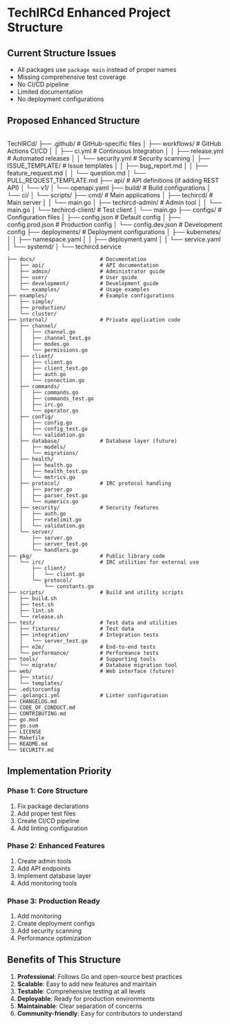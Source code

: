 # TechIRCd Enhanced Project Structure

## Current Structure Issues
- All packages use `package main` instead of proper names
- Missing comprehensive test coverage
- No CI/CD pipeline
- Limited documentation
- No deployment configurations

## Proposed Enhanced Structure

```
```
TechIRCd/
├── .github/                    # GitHub-specific files
│   ├── workflows/              # GitHub Actions CI/CD
│   │   ├── ci.yml             # Continuous Integration
│   │   ├── release.yml        # Automated releases
│   │   └── security.yml       # Security scanning
│   ├── ISSUE_TEMPLATE/        # Issue templates
│   │   ├── bug_report.md
│   │   ├── feature_request.md
│   │   └── question.md
│   └── PULL_REQUEST_TEMPLATE.md
├── api/                       # API definitions (if adding REST API)
│   └── v1/
│       └── openapi.yaml
├── build/                     # Build configurations
│   └── ci/
│       └── scripts/
├── cmd/                       # Main applications
│   ├── techircd/             # Main server
│   │   └── main.go
│   ├── techircd-admin/       # Admin tool
│   │   └── main.go
│   └── techircd-client/      # Test client
│       └── main.go
├── configs/                   # Configuration files
│   ├── config.json           # Default config
│   ├── config.prod.json      # Production config
│   └── config.dev.json       # Development config
├── deployments/              # Deployment configurations
│   ├── kubernetes/
│   │   ├── namespace.yaml
│   │   ├── deployment.yaml
│   │   └── service.yaml
│   └── systemd/
│       └── techircd.service
```
├── docs/                     # Documentation
│   ├── api/                  # API documentation
│   ├── admin/                # Administrator guide
│   ├── user/                 # User guide
│   ├── development/          # Development guide
│   └── examples/             # Usage examples
├── examples/                 # Example configurations
│   ├── simple/
│   ├── production/
│   └── cluster/
├── internal/                 # Private application code
│   ├── channel/
│   │   ├── channel.go
│   │   ├── channel_test.go
│   │   ├── modes.go
│   │   └── permissions.go
│   ├── client/
│   │   ├── client.go
│   │   ├── client_test.go
│   │   ├── auth.go
│   │   └── connection.go
│   ├── commands/
│   │   ├── commands.go
│   │   ├── commands_test.go
│   │   ├── irc.go
│   │   └── operator.go
│   ├── config/
│   │   ├── config.go
│   │   ├── config_test.go
│   │   └── validation.go
│   ├── database/             # Database layer (future)
│   │   ├── models/
│   │   └── migrations/
│   ├── health/
│   │   ├── health.go
│   │   ├── health_test.go
│   │   └── metrics.go
│   ├── protocol/             # IRC protocol handling
│   │   ├── parser.go
│   │   ├── parser_test.go
│   │   └── numerics.go
│   ├── security/             # Security features
│   │   ├── auth.go
│   │   ├── ratelimit.go
│   │   └── validation.go
│   └── server/
│       ├── server.go
│       ├── server_test.go
│       └── handlers.go
├── pkg/                      # Public library code
│   └── irc/                  # IRC utilities for external use
│       ├── client/
│       │   └── client.go
│       └── protocol/
│           └── constants.go
├── scripts/                  # Build and utility scripts
│   ├── build.sh
│   ├── test.sh
│   ├── lint.sh
│   └── release.sh
├── test/                     # Test data and utilities
│   ├── fixtures/             # Test data
│   ├── integration/          # Integration tests
│   │   └── server_test.go
│   ├── e2e/                  # End-to-end tests
│   └── performance/          # Performance tests
├── tools/                    # Supporting tools
│   └── migrate/              # Database migration tool
├── web/                      # Web interface (future)
│   ├── static/
│   └── templates/
├── .editorconfig
├── .golangci.yml             # Linter configuration
├── CHANGELOG.md
├── CODE_OF_CONDUCT.md
├── CONTRIBUTING.md
├── go.mod
├── go.sum
├── LICENSE
├── Makefile
├── README.md
└── SECURITY.md
```

## Implementation Priority

### Phase 1: Core Structure
1. Fix package declarations
2. Add proper test files
3. Create CI/CD pipeline
4. Add linting configuration

### Phase 2: Enhanced Features
1. Create admin tools
2. Add API endpoints
3. Implement database layer
4. Add monitoring tools

### Phase 3: Production Ready
1. Add monitoring
2. Create deployment configs
3. Add security scanning
4. Performance optimization

## Benefits of This Structure

1. **Professional**: Follows Go and open-source best practices
2. **Scalable**: Easy to add new features and maintain
3. **Testable**: Comprehensive testing at all levels
4. **Deployable**: Ready for production environments
5. **Maintainable**: Clear separation of concerns
6. **Community-friendly**: Easy for contributors to understand
